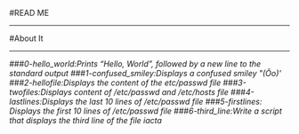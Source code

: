 #READ ME<br>
*************************
#About It
*************************
###*0-hello_world:Prints “Hello, World”, followed by a new line to the standard output*
###*1-confused_smiley:Displays a confused smiley "(Ôo)'*
###*2-hellofile:Displays the content of the etc/passwd file*
###*3-twofiles:Displays content of /etc/passwd and /etc/hosts file*
###*4-lastlines:Displays the last 10 lines of /etc/passwd file*
###*5-firstlines: Displays the first 10 lines of /etc/passwd file*
###*6-third_line:Write a script that displays the third line of the file iacta*
